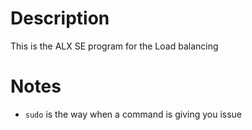 # Description
This is the ALX SE program for the Load balancing

# Notes
* `sudo` is the way when a command is giving you issue
